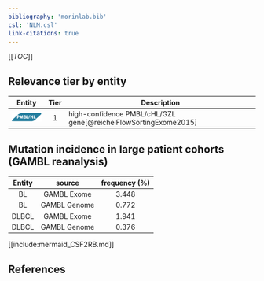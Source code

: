 ```yaml
---
bibliography: 'morinlab.bib'
csl: 'NLM.csl'
link-citations: true
---
```


[[_TOC_]]




## Relevance tier by entity

|Entity|Tier|Description|
|:------:|:----:|--------------------------------------|
|![PMBL](images/icons/PMBL_tier1.png)|1|high-confidence PMBL/cHL/GZL gene[@reichelFlowSortingExome2015]|


## Mutation incidence in large patient cohorts (GAMBL reanalysis)

|Entity|source |frequency (%)|
|:------:|:----:|:----:|
|BL|GAMBL Exome |3.448 |
|BL|GAMBL Genome |0.772 |
|DLBCL|GAMBL Exome |1.941 |
|DLBCL|GAMBL Genome |0.376 |


[[include:mermaid_CSF2RB.md]]

## References


